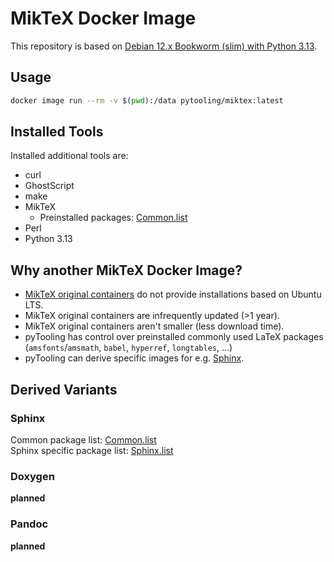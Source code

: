 # MikTeX Docker Image

This repository is based on [Debian 12.x Bookworm (slim) with Python 3.13](https://hub.docker.com/_/python).

## Usage

```bash
docker image run --rm -v $(pwd):/data pytooling/miktex:latest
```

## Installed Tools

Installed additional tools are:

* curl
* GhostScript
* make
* MikTeX
  * Preinstalled packages: [Common.list](Common.list) 
* Perl
* Python 3.13

## Why another MikTeX Docker Image?

* [MikTeX original containers](https://hub.docker.com/r/miktex/miktex) do not provide installations based on Ubuntu LTS.
* MikTeX original containers are infrequently updated (>1 year).
* MikTeX original containers aren't smaller (less download time).
* pyTooling has control over preinstalled commonly used LaTeX packages (`amsfonts`/`amsmath`, `babel`, `hyperref`, `longtables`, ...)
* pyTooling can derive specific images for e.g. [Sphinx](Sphinx.list).

## Derived Variants

### Sphinx

Common package list: [Common.list](Common.list)  
Sphinx specific package list: [Sphinx.list](Sphinx.list)

### Doxygen

**planned**

### Pandoc

**planned**
